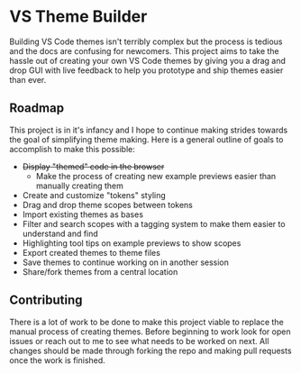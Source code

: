 # VS Theme Builder

Building VS Code themes isn't terribly complex but the process is tedious and the docs are confusing for newcomers. This project aims to take the hassle out of creating your own VS Code themes by giving you a drag and drop GUI with live feedback to help you prototype and ship themes easier than ever.

## Roadmap

This project is in it's infancy and I hope to continue making strides towards the goal of simplifying theme making. Here is a general outline of goals to accomplish to make this possible:

- ~~Display "themed" code in the browser~~
  - Make the process of creating new example previews easier than manually creating them
- Create and customize "tokens" styling
- Drag and drop theme scopes between tokens
- Import existing themes as bases
- Filter and search scopes with a tagging system to make them easier to understand and find
- Highlighting tool tips on example previews to show scopes
- Export created themes to theme files
- Save themes to continue working on in another session
- Share/fork themes from a central location

## Contributing

There is a lot of work to be done to make this project viable to replace the manual process of creating themes. Before beginning to work look for open issues or reach out to me to see what needs to be worked on next. All changes should be made through forking the repo and making pull requests once the work is finished.
